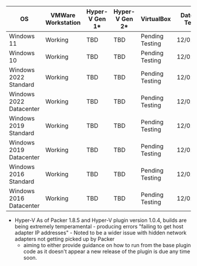 | OS                      | VMWare Workstation | Hyper-V Gen 1* | Hyper-V Gen 2* | VirtualBox      | Date Last Tested |
|-------------------------|--------------------|----------------|----------------|-----------------|------------------|
| Windows 11              | Working            | TBD            | TBD            | Pending Testing | 12/02/2023       |
| Windows 10              | Working            | TBD            | TBD            | Pending Testing | 12/02/2023       |
| Windows 2022 Standard   | Working            | TBD            | TBD            | Pending Testing | 12/02/2023       |
| Windows 2022 Datacenter | Working            | TBD            | TBD            | Pending Testing | 12/02/2023       |
| Windows 2019 Standard   | Working            | TBD            | TBD            | Pending Testing | 12/02/2023       |
| Windows 2019 Datacenter | Working            | TBD            | TBD            | Pending Testing | 12/02/2023       |
| Windows 2016 Standard   | Working            | TBD            | TBD            | Pending Testing | 12/02/2023       |
| Windows 2016 Datacenter | Working            | TBD            | TBD            | Pending Testing | 12/02/2023       |


* Hyper-V As of Packer 1.8.5 and Hyper-V plugin version 1.0.4, builds are being extremely temperamental - producing errors "failing to get host adapter IP addresses" - Noted to be a wider issue with hidden network adapters not getting picked up by Packer 
  - aiming to either provide guidance on how to run from the base plugin code as it doesn't appear a new release of the plugin is due any time soon.

